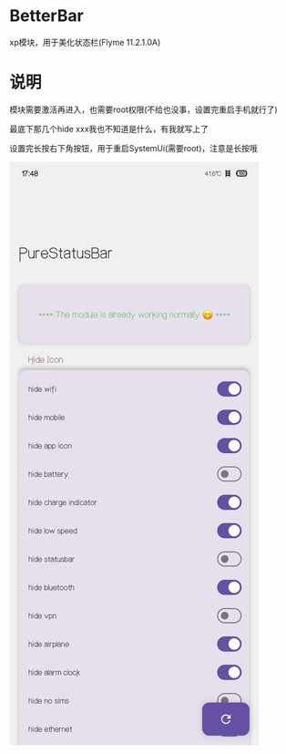 # BetterBar
xp模块，用于美化状态栏(Flyme 11.2.1.0A)
# 说明

模块需要激活再进入，也需要root权限(不给也没事，设置完重启手机就行了)

最底下那几个hide xxx我也不知道是什么，有我就写上了

设置完长按右下角按钮，用于重启SystemUi(需要root)，注意是长按哦

![show](./art/show.png)
